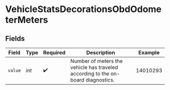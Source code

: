 # VehicleStatsDecorationsObdOdometerMeters


## Fields

| Field                                                                            | Type                                                                             | Required                                                                         | Description                                                                      | Example                                                                          |
| -------------------------------------------------------------------------------- | -------------------------------------------------------------------------------- | -------------------------------------------------------------------------------- | -------------------------------------------------------------------------------- | -------------------------------------------------------------------------------- |
| `value`                                                                          | *int*                                                                            | :heavy_check_mark:                                                               | Number of meters the vehicle has traveled according to the on-board diagnostics. | 14010293                                                                         |